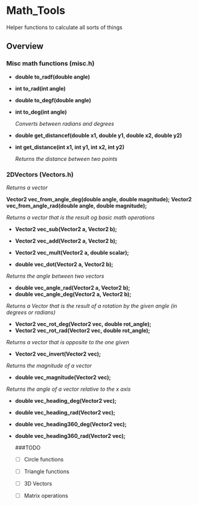 # Math_Tools
Helper functions to calculate all sorts of things

## Overview

 ### Misc math functions (misc.h)
  - **double to_radf(double angle)**
  - **int to_rad(int angle)**
  - **double to_degf(double angle)**
  - **int to_deg(int angle)**

    *Converts between radians and degrees*
  - **double get_distancef(double x1, double y1, double x2, double y2)**
  - **int get_distance(int x1, int y1, int x2, int y2)**

    *Returns the distance between two points*

 ### 2DVectors (Vectors.h)

  *Returns a vector*
  
**Vector2 vec_from_angle_deg(double angle, double magnitude);**
**Vector2 vec_from_angle_rad(double angle, double magnitude);**

*Returns a vector that is the result og basic math operations*

 - **Vector2 vec_sub(Vector2 a, Vector2 b);**
 - **Vector2 vec_add(Vector2 a, Vector2 b);**
 - **Vector2 vec_mult(Vector2 a, double scalar);**

 - **double vec_dot(Vector2 a, Vector2 b);**

*Returns the angle between two vectors*

 - **double vec_angle_rad(Vector2 a, Vector2 b);**
 - **double vec_angle_deg(Vector2 a, Vector2 b);**

*Returns a Vector that is the result of a rotation by the given angle (in degrees or radians)*

 - **Vector2 vec_rot_deg(Vector2 vec, double rot_angle);**
 - **Vector2 vec_rot_rad(Vector2 vec, double rot_angle);**

*Returns a vector that is opposite to the one given*

 - **Vector2 vec_invert(Vector2 vec);**

*Returns the magnitude of a vector*

 - **double vec_magnitude(Vector2 vec);**

*Returns the angle of a vector relative to the x axis*

 - **double vec_heading_deg(Vector2 vec);**
 - **double vec_heading_rad(Vector2 vec);**

 - **double vec_heading360_deg(Vector2 vec);**
 - **double vec_heading360_rad(Vector2 vec);**

    ###TODO

   - [ ] Circle functions

   - [ ] Triangle functions

   - [ ] 3D Vectors

   - [ ] Matrix operations

